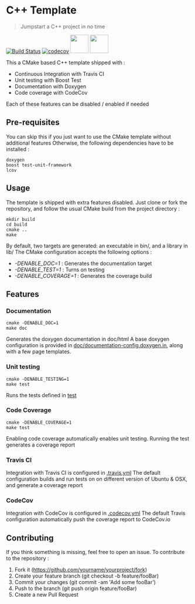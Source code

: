 # C++ Template
> Jumpstart a C++ project in no time

[![Build Status](https://travis-ci.org/johanLsp/CPP_Template.svg?branch=master)](https://travis-ci.org/johanLsp/CPP_Template) [![codecov](https://codecov.io/gh/johanLsp/CPP_Template/branch/master/graph/badge.svg)](https://codecov.io/gh/johanLsp/CPP_Template) 
<img src="https://travis-ci.com/images/logos/TravisCI-Mascot-1.png" width="50">
<img src="https://github.com/codecov/media/blob/master/logos/icon-50.png" width="50">


This a CMake based C++ template shipped with :

 - Continuous Integration with Travis CI
 - Unit testing with Boost Test
 - Documentation with Doxygen
 - Code coverage with CodeCov

Each of these features can be disabled / enabled if needed

## Pre-requisites
You can skip this if you just want to use the CMake template without additional features
Otherwise, the following dependencies have to be installed :

    doxygen
    boost test-unit-framework
    lcov

## Usage
The template is shipped with extra features disabled. Just clone or fork the repository, and follow the usual CMake build from the project directory :

    mkdir build
    cd build
    cmake ..
    make
By default, two targets are generated: an executable in bin/, and a library in lib/
The CMake configuration accepts the following options :
- *-DENABLE_DOC=1* : Generates the documentation target
- *-DENABLE_TEST=1* : Turns on testing
- *-DENABLE_COVERAGE=1* : Generates the coverage build




## Features
### Documentation

    cmake -DENABLE_DOC=1
    make doc
Generates the doxygen documentation in doc/html
A base doxygen configuration is provided in [doc/documentation-config.doxygen.in](doc/documentation-config.doxygen.in), along with a few page templates.

### Unit testing
    cmake -DENABLE_TESTING=1
    make test
  Runs the tests defined in [test](test)

### Code Coverage
    cmake -DENABLE_COVERAGE=1
    make test
 Enabling code coverage automatically enables unit testing. Running the test generates a coverage report

### Travis CI
Integration with Travis CI is configured in [.travis.yml](.travis.yml)
The default configuration builds and run tests on on different version of Ubuntu & OSX, and generate a coverage report

### CodeCov

Integration with CodeCov is configured in [.codecov.yml](.codecov.yml)
The default Travis configuration automatically push the coverage report to CodeCov.io


## Contributing
If you think something is missing, feel free to open an issue.
To contribute to the repository :
    

 1. Fork it (https://github.com/yourname/yourproject/fork)
 2.  Create your feature branch (git checkout -b feature/fooBar)
 3.  Commit your changes (git commit -am 'Add some fooBar')
 4.  Push to the branch (git push origin feature/fooBar)
 5.   Create a new Pull Request

